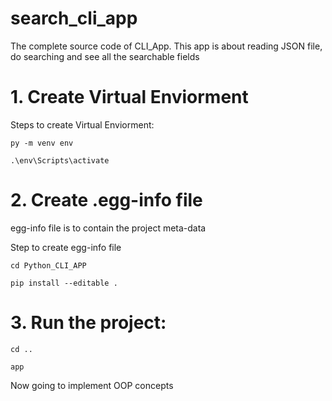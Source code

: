 # search_cli_app
The complete source code of CLI_App. This app is about reading JSON file, do searching and see all the searchable fields

# 1. Create Virtual Enviorment

Steps to create Virtual Enviorment:
    
    py -m venv env
    
    .\env\Scripts\activate
    
# 2. Create .egg-info file
egg-info file is to contain the project meta-data

Step to create egg-info file

    cd Python_CLI_APP
    
    pip install --editable .
    
# 3. Run the project:

    cd ..
    
    app


Now going to implement OOP concepts
